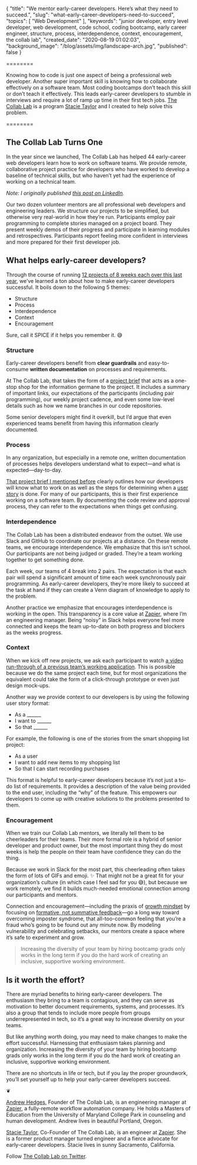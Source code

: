{ "title": "We mentor early-career developers. Here’s what they need to succeed.", "slug": "what-early-career-developers-need-to-succeed", "topics": [ "Web Development" ], "keywords": "junior developer, entry level developer, web development, code school, coding bootcamp, early career engineer, structure, process, interdependence, context, encouragement, the collab lab", "created_date": "2020-08-19 01:02:03", "background_image": "/blog/assets/img/landscape-arch.jpg", "published": false }

========

Knowing how to code is just one aspect of being a professional web developer. Another super important skill is knowing how to collaborate effectively on a software team. Most coding bootcamps don’t teach this skill or don’t teach it effectively. This leads early-career developers to stumble in interviews and require a lot of ramp up time in their first tech jobs. [The Collab Lab](https://the-collab-lab.codes/) is a program [Stacie Taylor](https://www.linkedin.com/in/stacietaylorcima/) and I created to help solve this problem.

========

## The Collab Lab Turns One

In the year since we launched, The Collab Lab has helped 44 early-career web developers learn how to work on software teams. We provide remote, collaborative project practice for developers who have worked to develop a baseline of technical skills, but who haven’t yet had the experience of working on a technical team.

_Note: I originally published [this post on LinkedIn](https://www.linkedin.com/pulse/we-mentor-early-career-developers-heres-what-need-succeed-hedges/)._

Our two dozen volunteer mentors are all professional web developers and engineering leaders. We structure our projects to be simplified, but otherwise very real-world in how they’re run. Participants employ pair programming to complete stories managed on a project board. They present weekly demos of their progress and participate in learning modules and retrospectives. Participants report feeling more confident in interviews and more prepared for their first developer job.

## What helps early-career developers?

Through the course of running [12 projects of 8 weeks each over this last year](https://dev.to/the-collab-lab), we’ve learned a ton about how to make early-career developers successful. It boils down to the following 5 themes:

- Structure
- Process
- Interdependence
- Context
- Encouragement

Sure, call it SPICE if it helps you remember it. 😅

### Structure

Early-career developers benefit from **clear guardrails** and easy-to-consume **written documentation** on processes and requirements.

At The Collab Lab, that takes the form of a [project brief](https://github.com/the-collab-lab/smart-shopping-list/blob/main/PROJECT-BRIEF.md) that acts as a one-stop shop for the information germane to the project. It includes a summary of important links, our expectations of the participants (including pair programming), our weekly project cadence, and even some low-level details such as how we name branches in our code repositories.

Some senior developers might find it overkill, but I’d argue that even experienced teams benefit from having this information clearly documented.

### Process

In any organization, but especially in a remote one, written documentation of processes helps developers understand what to expect—and what is expected—day-to-day.

[That project brief I mentioned before](https://github.com/the-collab-lab/smart-shopping-list/blob/main/PROJECT-BRIEF.md) clearly outlines how our developers will know what to work on as well as the steps for determining when a [user story](https://www.mountaingoatsoftware.com/agile/user-stories) is done. For many of our participants, this is their first experience working on a software team. By documenting the code review and approval process, they can refer to the expectations when things get confusing.

### Interdependence

The Collab Lab has been a distributed endeavor from the outset. We use Slack and GitHub to coordinate our projects at a distance. On these remote teams, we encourage interdependence. We emphasize that this isn’t school. Our participants are not being judged or graded. They’re a team working together to get something done.

Each week, our teams of 4 break into 2 pairs. The expectation is that each pair will spend a significant amount of time each week synchronously pair programming. As early-career developers, they’re more likely to succeed at the task at hand if they can create a Venn diagram of knowledge to apply to the problem.

Another practice we emphasize that encourages interdependence is working in the open. This transparency is a core value at [Zapier](https://zapier.com/), where I’m an engineering manager. Being “noisy” in Slack helps everyone feel more connected and keeps the team up-to-date on both progress and blockers as the weeks progress.

### Context

When we kick off new projects, we ask each participant to watch [a video run-through of a previous team’s working application](https://youtu.be/uWgkwY_VBPo). This is possible because we do the same project each time, but for most organizations the equivalent could take the form of a click-through prototype or even just design mock-ups.

Another way we provide context to our developers is by using the following user story format:

- As a ______
- I want to ______
- So that ______

For example, the following is one of the stories from the smart shopping list project:

- As a user
- I want to add new items to my shopping list
- So that I can start recording purchases

This format is helpful to early-career developers because it’s not just a to-do list of requirements. It provides a description of the value being provided to the end user, including the “why” of the feature. This empowers our developers to come up with creative solutions to the problems presented to them.

### Encouragement

When we train our Collab Lab mentors, we literally tell them to be cheerleaders for their teams. Their more formal role is a hybrid of senior developer and product owner, but the most important thing they do most weeks is help the people on their team have confidence they can do the thing.

Because we work in Slack for the most part, this cheerleading often takes the form of lots of GIFs and emoji. ✨ That might not be a great fit for your organization’s culture (in which case I feel sad for you 😅), but because we work remotely, we find it builds much-needed emotional connection among our participants and mentors.

Connection and encouragement—including the praxis of [growth mindset](https://www.forbes.com/sites/carolinecastrillon/2019/07/09/why-a-growth-mindset-is-essential-for-career-success/) by focusing on [formative, not summative feedback](https://sites.tufts.edu/teaching/assessment/assessment-approaches/formative-and-summative-feedback/)—go a long way toward overcoming imposter syndrome, that all-too-common feeling that you’re a fraud who’s going to be found out any minute now. By modeling vulnerability and celebrating setbacks, our mentors create a space where it’s safe to experiment and grow.

> Increasing the diversity of your team by hiring bootcamp grads only works in the long term if you do the hard work of creating an inclusive, supportive working environment.

## Is it worth the effort?

There are myriad benefits to hiring early-career developers. The enthusiasm they bring to a team is contagious, and they can serve as motivation to better document requirements, systems, and processes. It’s also a group that tends to include more people from groups underrepresented in tech, so it’s a great way to increase diversity on your teams.

But like anything worth doing, you may need to make changes to make the effort successful. Harnessing that enthusiasm takes planning and organization. Increasing the diversity of your team by hiring bootcamp grads only works in the long term if you do the hard work of creating an inclusive, supportive working environment.

There are no shortcuts in life or tech, but if you lay the proper groundwork, you’ll set yourself up to help your early-career developers succeed.

❦

[Andrew Hedges](https://www.linkedin.com/in/andrewhedges/), Founder of The Collab Lab, is an engineering manager at [Zapier](https://zapier.com/), a fully-remote workflow automation company. He holds a Masters of Education from the University of Maryland College Park in counseling and human development. Andrew lives in beautiful Portland, Oregon.

[Stacie Taylor](https://www.linkedin.com/in/stacietaylorcima/), Co-Founder of The Collab Lab, is an engineer at [Zapier](https://zapier.com/). She is a former product manager turned engineer and a fierce advocate for early-career developers. Stacie lives in sunny Sacramento, California.

Follow [The Collab Lab on Twitter](https://twitter.com/_collab_lab).
